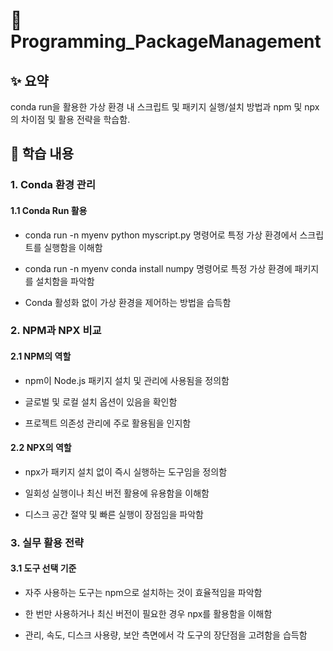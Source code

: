 # 📄 Programming_PackageManagement

## ✨ 요약

conda run을 활용한 가상 환경 내 스크립트 및 패키지 실행/설치 방법과 npm 및 npx의 차이점 및 활용 전략을 학습함.

## 📍 학습 내용

### 1. Conda 환경 관리

#### 1.1 Conda Run 활용

- conda run -n myenv python myscript.py 명령어로 특정 가상 환경에서 스크립트를 실행함을 이해함

- conda run -n myenv conda install numpy 명령어로 특정 가상 환경에 패키지를 설치함을 파악함

- Conda 활성화 없이 가상 환경을 제어하는 방법을 습득함

### 2. NPM과 NPX 비교

#### 2.1 NPM의 역할

- npm이 Node.js 패키지 설치 및 관리에 사용됨을 정의함

- 글로벌 및 로컬 설치 옵션이 있음을 확인함

- 프로젝트 의존성 관리에 주로 활용됨을 인지함

#### 2.2 NPX의 역할

- npx가 패키지 설치 없이 즉시 실행하는 도구임을 정의함

- 일회성 실행이나 최신 버전 활용에 유용함을 이해함

- 디스크 공간 절약 및 빠른 실행이 장점임을 파악함

### 3. 실무 활용 전략

#### 3.1 도구 선택 기준

- 자주 사용하는 도구는 npm으로 설치하는 것이 효율적임을 파악함

- 한 번만 사용하거나 최신 버전이 필요한 경우 npx를 활용함을 이해함

- 관리, 속도, 디스크 사용량, 보안 측면에서 각 도구의 장단점을 고려함을 습득함